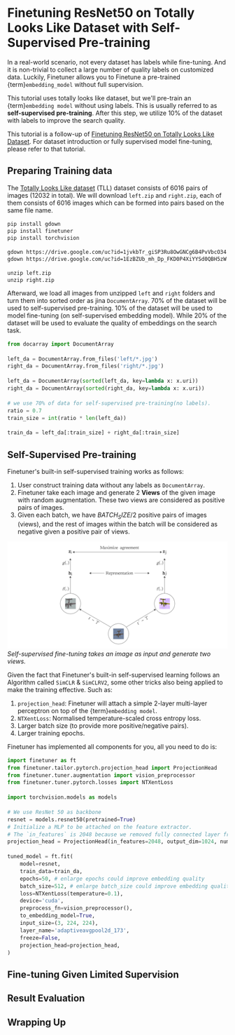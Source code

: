# Finetuning ResNet50 on Totally Looks Like Dataset with Self-Supervised Pre-training

In a real-world scenario, not every dataset has labels while fine-tuning.
And it is non-trivial to collect a large number of quality labels on customized data.
Luckily, Finetuner allows you to Finetune a pre-trained {term}`embedding_model` without full supervision.

This tutorial uses totally looks like dataset, but we'll pre-train an {term}`embedding model` without using labels.
This is usually referred to as **self-supervised pre-training**.
After this step, we utilize 10% of the dataset with labels to improve the search quality.

This tutorial is a follow-up of [Finetuning ResNet50 on Totally Looks Like Dataset](../totally-looks-like/index.md).
For dataset introduction or fully supervised model fine-tuning,
please refer to that tutorial.

## Preparing Training data

The [Totally Looks Like dataset](https://sites.google.com/view/totally-looks-like-dataset) (TLL) dataset consists of 6016 pairs of images (12032 in total).
We will download `left.zip` and `right.zip`,
each of them consists of 6016 images which can be formed into pairs based on the same file name.

```shell
pip install gdown
pip install finetuner
pip install torchvision

gdown https://drive.google.com/uc?id=1jvkbTr_giSP3Ru8OwGNCg6B4PvVbcO34
gdown https://drive.google.com/uc?id=1EzBZUb_mh_Dp_FKD0P4XiYYSd0QBH5zW

unzip left.zip
unzip right.zip
```

Afterward, we load all images from unzipped `left` and `right` folders and turn them into sorted order as jina `DocumentArray`.
70% of the dataset will be used to self-supervised pre-training.
10% of the dataset will be used to model fine-tuning (on self-supervised embedding model).
While 20% of the dataset will be used to evaluate the quality of embeddings on the search task.

```python
from docarray import DocumentArray

left_da = DocumentArray.from_files('left/*.jpg')
right_da = DocumentArray.from_files('right/*.jpg')

left_da = DocumentArray(sorted(left_da, key=lambda x: x.uri))
right_da = DocumentArray(sorted(right_da, key=lambda x: x.uri))

# we use 70% of data for self-supervised pre-training(no labels).
ratio = 0.7
train_size = int(ratio * len(left_da))

train_da = left_da[:train_size] + right_da[:train_size]
```

## Self-Supervised Pre-training

Finetuner's built-in self-supervised training works as follows:

1. User construct training data without any labels as `DocumentArray`.
2. Finetuner take each image and generate 2 **Views** of the given image with random augmentation. These two views are considered as positive pairs of images.
3. Given each batch, we have $BATCH_SIZE/2$ positive pairs of images (views), and the rest of images within the batch will be considered as negative given a positive pair of views.

![simclr](simclr.png)
*Self-supervised fine-tuning takes an image as input and generate two views.*

Given the fact that Finetuner's built-in self-supervised learning follows an Algorithm called `SimCLR` & `SimCLRV2`, some other tricks also being applied to make the training effective.
Such as:

1. `projection_head`: Finetuner will attach a simple 2-layer multi-layer perceptron on top of the {term}`embedding model`.
2. `NTXentLoss`: Normalised temperature-scaled cross entropy loss.
3. Larger batch size (to provide more positive/negative pairs).
4. Larger training epochs.

Finetuner has implemented all components for you, all you need to do is:

```python
import finetuner as ft
from finetuner.tailor.pytorch.projection_head import ProjectionHead
from finetuner.tuner.augmentation import vision_preprocessor
from finetuner.tuner.pytorch.losses import NTXentLoss

import torchvision.models as models

# We use ResNet 50 as backbone
resnet = models.resnet50(pretrained=True)
# Initialize a MLP to be attached on the feature extractor.
# The `in_features` is 2048 because we removed fully connected layer from resnet 50.
projection_head = ProjectionHead(in_features=2048, output_dim=1024, num_layers=2)

tuned_model = ft.fit(
    model=resnet,
    train_data=train_da,
    epochs=50, # enlarge epochs could improve embedding quality
    batch_size=512, # emlarge batch_size could improve embedding quality
    loss=NTXentLoss(temperature=0.1), 
    device='cuda',
    preprocess_fn=vision_preprocessor(),
    to_embedding_model=True,
    input_size=(3, 224, 224),
    layer_name='adaptiveavgpool2d_173',
    freeze=False,
    projection_head=projection_head,
)
```

## Fine-tuning Given Limited Supervision

## Result Evaluation

## Wrapping Up